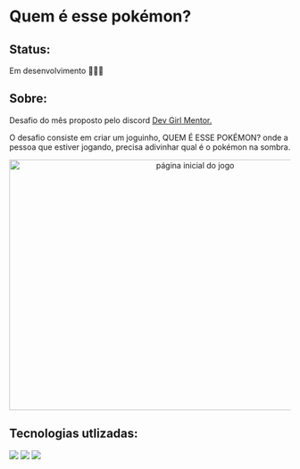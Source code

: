 
# Quem é esse pokémon?

<h2>Status:</h2>
<p>Em desenvolvimento 👩🏿‍💻</p>

<h2>Sobre:</h2>
<p>Desafio do mês proposto pelo discord <a href="https://discord.gg/8fCeuU63SW">Dev Girl Mentor.</a></p>
<p>O desafio consiste em criar um joguinho, QUEM É ESSE POKÉMON? onde a pessoa que estiver jogando, precisa adivinhar qual é o pokémon na sombra.</p>

<p align="center">
<img src="https://media.discordapp.net/attachments/814843784529313795/896582337964441610/pagina-inicial.png?width=1411&height=670" alt="página inicial do jogo" width="650" height="450">
</p>

<h2>Tecnologias utlizadas: </h2>
<img src="https://img.shields.io/badge/React-20232A?style=for-the-badge&logo=react&logoColor=61DAFB">
<img src="https://img.shields.io/badge/Yarn-2C8EBB?style=for-the-badge&logo=yarn&logoColor=white">
<img src="https://img.shields.io/badge/Sass-CC6699?style=for-the-badge&logo=sass&logoColor=white">
                                                                                                                       



